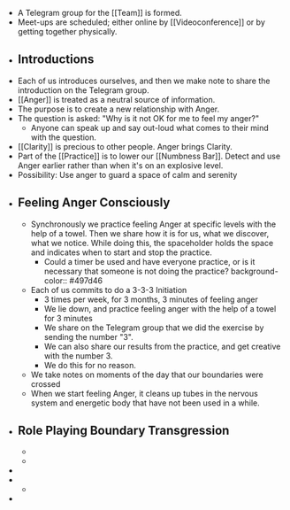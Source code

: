 - A Telegram group for the [[Team]] is formed.
- Meet-ups are scheduled; either online by [[Videoconference]] or by getting together physically.
- ## Introductions
- Each of us introduces ourselves, and then we make note to share the introduction on the Telegram group.
- [[Anger]] is treated as a neutral source of information.
- The purpose is to create a new relationship with Anger.
- The question is asked: "Why is it not OK for me to feel my anger?"
	- Anyone can speak up and say out-loud what comes to their mind with the question.
- [[Clarity]] is precious to other people. Anger brings Clarity.
- Part of the [[Practice]] is to lower our [[Numbness Bar]]. Detect and use Anger earlier rather than when it's on an explosive level.
- Possibility: Use anger to guard a space of calm and serenity
- ## Feeling Anger Consciously
	- Synchronously we practice feeling Anger at specific levels with the help of a towel. Then we share how it is for us, what we discover, what we notice. While doing this, the spaceholder holds the space and indicates when to start and stop the practice.
		- Could a timer be used and have everyone practice, or is it necessary that someone is not doing the practice?
		  background-color:: #497d46
	- Each of us commits to do a 3-3-3 Initiation
		- 3 times per week, for 3 months, 3 minutes of feeling anger
		- We lie down, and practice feeling anger with the help of a towel for 3 minutes
		- We share on the Telegram group that we did the exercise by sending the number "3".
		- We can also share our results from the practice, and get creative with the number 3.
		- We do this for no reason.
	- We take notes on moments of the day that our boundaries were crossed
	- When we start feeling Anger, it cleans up tubes in the nervous system and energetic body that have not been used in a while.
- ## Role Playing Boundary Transgression
	-
	-
-
-
	-
-